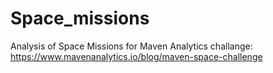 # Space_missions
Analysis of Space Missions for Maven Analytics challange: https://www.mavenanalytics.io/blog/maven-space-challenge
